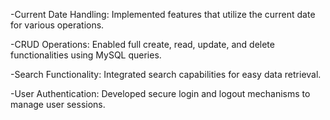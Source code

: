 -Current Date Handling: Implemented features that utilize
the current date for various operations.

-CRUD Operations: Enabled full create, read, update, and
delete functionalities using MySQL queries.

-Search Functionality: Integrated search capabilities for
easy data retrieval.

-User Authentication: Developed secure login and
logout mechanisms to manage user sessions.
